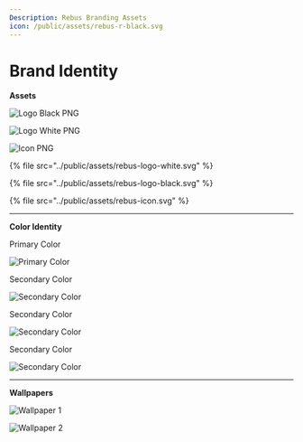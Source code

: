 ```yaml
---
Description: Rebus Branding Assets
icon: /public/assets/rebus-r-black.svg
---
```

# Brand Identity

**Assets**

![Logo Black PNG](../public/assets/rebus-logo-black.png)

![Logo White PNG](../public/assets/rebus-logo-white.png)

![Icon PNG](../public/assets/rebus-icon.png)

{% file src="../public/assets/rebus-logo-white.svg" %}

{% file src="../public/assets/rebus-logo-black.svg" %}

{% file src="../public/assets/rebus-icon.svg" %}

****

**Color Identity**

Primary Color
<!--div style="background-color:#e95075; color:rgba(0, 0, 0, 0.2); width: 80%; height: 20px; padding: 50px; text-align:center; font-size: 20px; text-transform:uppercase;font-weight:800;letter-spacing:1px;">#e95075</div-->
![Primary Color](../public/assets/primary-color.png)

Secondary Color
<!--div style="background-color:#000000; color:rgba(255, 255, 255, 0.2); width: 80%; height: 20px; padding: 50px; text-align:center; font-size: 20px; text-transform:uppercase;font-weight:800;letter-spacing:1px;">#000000</div-->
![Secondary Color](../public/assets/secondary-color-1.png)

Secondary Color
<!--div style="background-color:#695ae9; color:rgba(0, 0, 0, 0.2); width: 80%; height: 20px; padding: 50px; text-align:center; font-size: 20px; text-transform:uppercase;font-weight:800;letter-spacing:1px;">#695ae9</div-->
![Secondary Color](../public/assets/secondary-color-2.png)

Secondary Color
<!--div style="background-color:#ffffff; color:rgba(0, 0, 0, 0.2); width: 80%; height: 20px; padding: 50px; text-align:center; font-size: 20px; text-transform:uppercase;font-weight:800;letter-spacing:1px;">#ffffff</div-->
![Secondary Color](../public/assets/secondary-color-3.png)

****

**Wallpapers**

![Wallpaper 1](../public/assets/wallpaper-1.png)

![Wallpaper 2](../public/assets/wallpaper-2.png)
